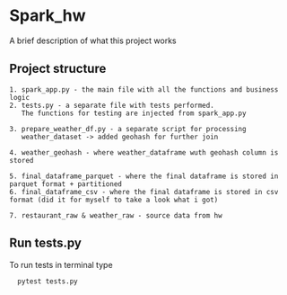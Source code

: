 # Spark_hw

A brief description of what this project works

## Project structure

    1. spark_app.py - the main file with all the functions and business logic
    2. tests.py - a separate file with tests performed. 
       The functions for testing are injected from spark_app.py
       
    3. prepare_weather_df.py - a separate script for processing 
       weather_dataset -> added geohash for further join

    4. weather_geohash - where weather_dataframe wuth geohash column is stored

    5. final_dataframe_parquet - where the final dataframe is stored in parquet format + partitioned
    6. final_dataframe_csv - where the final dataframe is stored in csv format (did it for myself to take a look what i got)

    7. restaurant_raw & weather_raw - source data from hw



## Run tests.py

To run tests in terminal type

```bash
  pytest tests.py
```
